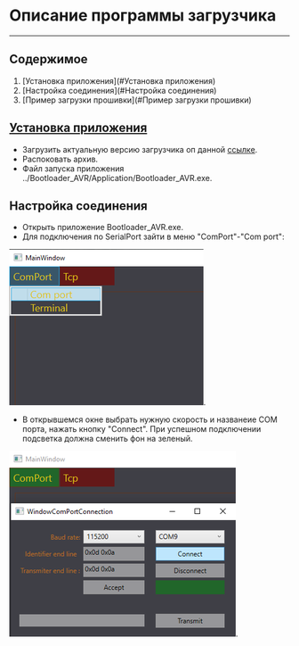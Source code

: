 # Описание программы загрузчика
___
## Содержимое
1. [Установка приложения](#Установка приложения)
2. [Настройка соединения](#Настройка соединения)
3. [Пример загрузки прошивки](#Пример загрузки прошивки)

## [Установка приложения](https://gitlab.adani.by:2443/rekuts/Bootloader_XRG)
- Загрузить актуальную версию загрузчика оп данной [ссылке](https://gitlab.adani.by:2443/rekuts/DivXBootloader-WPF/-/archive/main/DivXBootloader-WPF-main.zip?path=Bootloader_AVR/Application).
- Распоковать архив.
- Файл запуска приложения ../Bootloader_AVR/Application/Bootloader_AVR.exe.

## Настройка соединения
- Открыть приложение Bootloader_AVR.exe.
- Для подключения по SerialPort зайти в меню "ComPort"-"Com port":

![меню сериал порт](/Images/Screenshot_4.png).

- В открывшемся окне выбрать нужную скорость и названеие COM порта, нажать кнопку "Connect".
При успешном подключении подсветка должна сменить фон на зеленый.

![меню сериал порт настройки](/Images/Screenshot_5.png).
